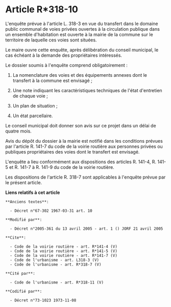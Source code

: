 # Article R*318-10

L'enquête prévue à l'article L. 318-3 en vue du transfert dans le domaine public communal de voies privées ouvertes à la
circulation publique dans un ensemble d'habitation est ouverte à la mairie de la commune sur le territoire de laquelle ces
voies sont situées. 

Le maire ouvre cette enquête, après délibération du conseil municipal, le cas échéant à la demande des propriétaires
intéressés. 

Le dossier soumis à l'enquête comprend obligatoirement : 

1. La nomenclature des voies et des équipements annexes dont le transfert à la commune est envisagé ; 

2. Une note indiquant les caractéristiques techniques de l'état d'entretien de chaque voie ; 

3. Un plan de situation ; 

4. Un état parcellaire. 

Le conseil municipal doit donner son avis sur ce projet dans un délai de quatre mois. 

Avis du dépôt du dossier à la mairie est notifié dans les conditions prévues par l'article R. 141-7 du code de la voirie
routière aux personnes privées ou publiques propriétaires des voies dont le transfert est envisagé. 

L'enquête a lieu conformément aux dispositions des articles R. 141-4, R. 141-5 et R. 141-7 à R. 141-9 du code de la voirie
routière. 

Les dispositions de l'article R. 318-7 sont applicables à l'enquête prévue par le présent article.

**Liens relatifs à cet article**

	**Anciens textes**:

	  - Décret n°67-302 1967-03-31 art. 10

	**Modifié par**:

	  - Décret n°2005-361 du 13 avril 2005 - art. 1 () JORF 21 avril 2005

	**Cite**:

	  - Code de la voirie routière - art. R*141-4 (V)
	  - Code de la voirie routière - art. R*141-5 (V)
	  - Code de la voirie routière - art. R*141-7 (V)
	  - Code de l'urbanisme - art. L318-3 (V)
	  - Code de l'urbanisme - art. R*318-7 (V)

	**Cité par**:

	  - Code de l'urbanisme - art. R*318-11 (V)

	**Codifié par**:

	  - Décret n°73-1023 1973-11-08
